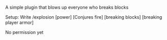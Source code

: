 A simple plugin that blows up everyone who breaks blocks



Setup:
Write /explosion [power] [Conjures fire] [breaking blocks] [breaking player armor]

No permission yet
